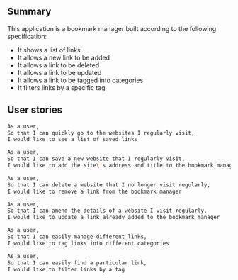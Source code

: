 
Summary
-------

This application is a bookmark manager built according to the following specification:

* It shows a list of links
* It allows a new link to be added
* It allows a link to be deleted
* It allows a link to be updated
* It allows a link to be tagged into categories
* It filters links by a specific tag

User stories
----

```sh
As a user,
So that I can quickly go to the websites I regularly visit,
I would like to see a list of saved links

As a user,
So that I can save a new website that I regularly visit,
I would like to add the site\'s address and title to the bookmark manager

As a user,
So that I can delete a website that I no longer visit regularly,
I would like to remove a link from the bookmark manager

As a user,
So that I can amend the details of a website I visit regularly,
I would like to update a link already added to the bookmark manager

As a user,
So that I can easily manage different links,
I would like to tag links into different categories

As a user,
So that I can easily find a particular link,
I would like to filter links by a tag

```